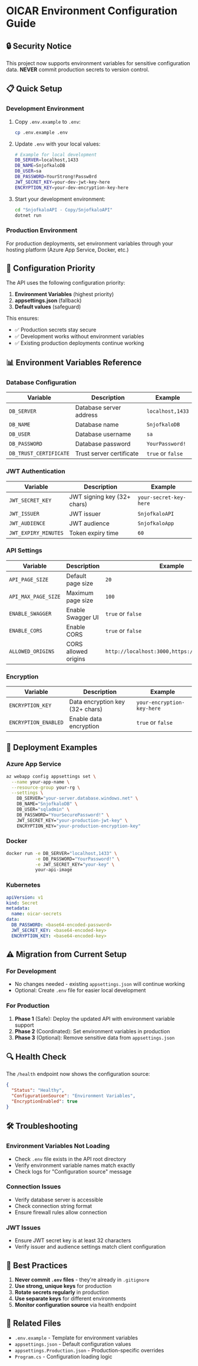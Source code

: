 # OICAR Environment Configuration Guide

## 🔒 **Security Notice**
This project now supports environment variables for sensitive configuration data. **NEVER** commit production secrets to version control.

## 📋 **Quick Setup**

### Development Environment
1. Copy `.env.example` to `.env`:
   ```bash
   cp .env.example .env
   ```

2. Update `.env` with your local values:
   ```bash
   # Example for local development
   DB_SERVER=localhost,1433
   DB_NAME=SnjofkaloDB
   DB_USER=sa
   DB_PASSWORD=YourStrong!Passw0rd
   JWT_SECRET_KEY=your-dev-jwt-key-here
   ENCRYPTION_KEY=your-dev-encryption-key-here
   ```

3. Start your development environment:
   ```bash
   cd "SnjofkaloAPI - Copy/SnjofkaloAPI"
   dotnet run
   ```

### Production Environment
For production deployments, set environment variables through your hosting platform (Azure App Service, Docker, etc.)

## 🔧 **Configuration Priority**

The API uses the following configuration priority:
1. **Environment Variables** (highest priority)
2. **appsettings.json** (fallback)
3. **Default values** (safeguard)

This ensures:
- ✅ Production secrets stay secure
- ✅ Development works without environment variables
- ✅ Existing production deployments continue working

## 📊 **Environment Variables Reference**

### Database Configuration
| Variable | Description | Example |
|----------|-------------|---------|
| `DB_SERVER` | Database server address | `localhost,1433` |
| `DB_NAME` | Database name | `SnjofkaloDB` |
| `DB_USER` | Database username | `sa` |
| `DB_PASSWORD` | Database password | `YourPassword!` |
| `DB_TRUST_CERTIFICATE` | Trust server certificate | `true` or `false` |

### JWT Authentication
| Variable | Description | Example |
|----------|-------------|---------|
| `JWT_SECRET_KEY` | JWT signing key (32+ chars) | `your-secret-key-here` |
| `JWT_ISSUER` | JWT issuer | `SnjofkaloAPI` |
| `JWT_AUDIENCE` | JWT audience | `SnjofkaloApp` |
| `JWT_EXPIRY_MINUTES` | Token expiry time | `60` |

### API Settings
| Variable | Description | Example |
|----------|-------------|---------|
| `API_PAGE_SIZE` | Default page size | `20` |
| `API_MAX_PAGE_SIZE` | Maximum page size | `100` |
| `ENABLE_SWAGGER` | Enable Swagger UI | `true` or `false` |
| `ENABLE_CORS` | Enable CORS | `true` or `false` |
| `ALLOWED_ORIGINS` | CORS allowed origins | `http://localhost:3000,https://yourdomain.com` |

### Encryption
| Variable | Description | Example |
|----------|-------------|---------|
| `ENCRYPTION_KEY` | Data encryption key (32+ chars) | `your-encryption-key-here` |
| `ENCRYPTION_ENABLED` | Enable data encryption | `true` or `false` |

## 🚀 **Deployment Examples**

### Azure App Service
```bash
az webapp config appsettings set \
  --name your-app-name \
  --resource-group your-rg \
  --settings \
    DB_SERVER="your-server.database.windows.net" \
    DB_NAME="SnjofkaloDB" \
    DB_USER="sqladmin" \
    DB_PASSWORD="YourSecurePassword!" \
    JWT_SECRET_KEY="your-production-jwt-key" \
    ENCRYPTION_KEY="your-production-encryption-key"
```

### Docker
```bash
docker run -e DB_SERVER="localhost,1433" \
           -e DB_PASSWORD="YourPassword!" \
           -e JWT_SECRET_KEY="your-key" \
           your-api-image
```

### Kubernetes
```yaml
apiVersion: v1
kind: Secret
metadata:
  name: oicar-secrets
data:
  DB_PASSWORD: <base64-encoded-password>
  JWT_SECRET_KEY: <base64-encoded-key>
  ENCRYPTION_KEY: <base64-encoded-key>
```

## ⚠️ **Migration from Current Setup**

### For Development
- No changes needed - existing `appsettings.json` will continue working
- Optional: Create `.env` file for easier local development

### For Production
1. **Phase 1** (Safe): Deploy the updated API with environment variable support
2. **Phase 2** (Coordinated): Set environment variables in production
3. **Phase 3** (Optional): Remove sensitive data from `appsettings.json`

## 🔍 **Health Check**

The `/health` endpoint now shows the configuration source:
```json
{
  "Status": "Healthy",
  "ConfigurationSource": "Environment Variables",
  "EncryptionEnabled": true
}
```

## 🛠️ **Troubleshooting**

### Environment Variables Not Loading
- Check `.env` file exists in the API root directory
- Verify environment variable names match exactly
- Check logs for "Configuration source" message

### Connection Issues
- Verify database server is accessible
- Check connection string format
- Ensure firewall rules allow connection

### JWT Issues
- Ensure JWT secret key is at least 32 characters
- Verify issuer and audience settings match client configuration

## 📝 **Best Practices**

1. **Never commit `.env` files** - they're already in `.gitignore`
2. **Use strong, unique keys** for production
3. **Rotate secrets regularly** in production
4. **Use separate keys** for different environments
5. **Monitor configuration source** via health endpoint

## 🔗 **Related Files**

- `.env.example` - Template for environment variables
- `appsettings.json` - Default configuration values
- `appsettings.Production.json` - Production-specific overrides
- `Program.cs` - Configuration loading logic 